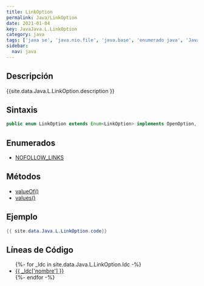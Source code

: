 ```yaml
---
title: LinkOption
permalink: Java/LinkOption
date: 2021-01-04
key: JavaJava.L.LinkOption
category: java
tags: ['java se', 'java.nio.file', 'java.base', 'enumerado java', 'Java 1.7']
sidebar: 
  nav: java
---
```


## Descripción
{{site.data.Java.L.LinkOption.description }}

## Sintaxis
~~~java
public enum LinkOption extends Enum<LinkOption> implements OpenOption, CopyOption
~~~

## Enumerados
* [NOFOLLOW_LINKS](/Java/LinkOption/NOFOLLOW_LINKS)

## Métodos
* [valueOf()](/Java/LinkOption/valueOf)
* [values()](/Java/LinkOption/values)

## Ejemplo
~~~java
{{ site.data.Java.L.LinkOption.code}}
~~~

## Líneas de Código
<ul>
{%- for _ldc in site.data.Java.L.LinkOption.ldc -%}
   <li>
       <a href="{{_ldc['url'] }}">{{ _ldc['nombre'] }}</a>
   </li>
{%- endfor -%}
</ul>
